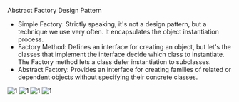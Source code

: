 Abstract Factory Design Pattern


* Simple Factory: Strictly speaking, it's not a design pattern, but a technique we use very often. It encapsulates the object instantiation process.
* Factory Method: Defines an interface for creating an object, but let's the classes that implement the interface decide which class to instantiate. The Factory method lets a class defer instantiation to subclasses.
* Abstract Factory: Provides an interface for creating families of related or dependent objects without specifying their concrete classes.



![1](http://csharpcorner.mindcrackerinc.netdna-cdn.com/UploadFile/ankurmalik123/abstract-factory-pattern/Images/Factory%20Pattern.PNG)
![1](http://image.slidesharecdn.com/designpattern-140321064411-phpapp01/95/design-pattern-abstract-factory-singleton-17-638.jpg?cb=1395384376)
![1](https://i.ytimg.com/vi/cvqyJvVjxj4/maxresdefault.jpg)
![1](http://www.newthinktank.com/wp-content/uploads/2012/09/Abstract-Factory-Small.png)
